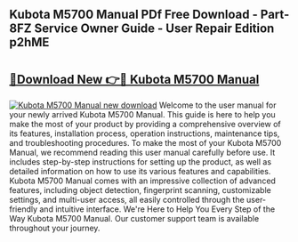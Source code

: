 ## Kubota M5700 Manual PDf Free Download - Part-8FZ Service Owner Guide - User Repair Edition p2hME

# <h2><a href="http://bc92016.oget.top/?id=Kubota+M5700+Manual">🔗Download New 👉🔴 Kubota M5700 Manual</a></h2>

[![Kubota M5700 Manual new download](https://i.imgur.com/5g1atiW.png)](http://bc92016.oget.top/?id=Kubota+M5700+Manual)
Welcome to the user manual for your newly arrived Kubota M5700 Manual. This guide is here to help you make the most of your product by providing a comprehensive overview of its features, installation process, operation instructions, maintenance tips, and troubleshooting procedures. To make the most of your Kubota M5700 Manual, we recommend reading this user manual carefully before use. It includes step-by-step instructions for setting up the product, as well as detailed information on how to use its various features and capabilities. Kubota M5700 Manual comes with an impressive collection of advanced features, including object detection, fingerprint scanning, customizable settings, and multi-user access, all easily controlled through the user-friendly and intuitive interface. We're Here to Help You Every Step of the Way Kubota M5700 Manual. Our customer support team is available throughout your journey.
